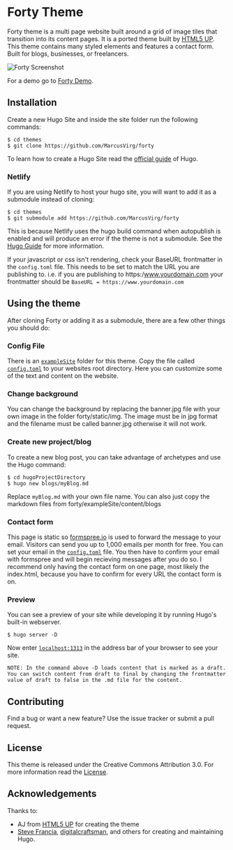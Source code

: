 # Forty Theme

Forty theme is a multi page website built around a grid of image tiles that transition into its content pages. It is a ported theme built by [HTML5 UP](https://html5up.net/). This theme contains many styled elements and features a contact form. Built for blogs, businesses, or freelancers.

![Forty Screenshot](https://github.com/MarcusVirg/forty/blob/master/images/screenshot.png?raw=true)

For a demo go to [Forty Demo](https://html5up.net/uploads/demos/forty/).

## Installation

Create a new Hugo Site and inside the site folder run the following commands:

    $ cd themes
    $ git clone https://github.com/MarcusVirg/forty

To learn how to create a Hugo Site read the [official guide](//gohugo.io/overview/installing/) of Hugo.

### Netlify

If you are using Netlify to host your hugo site, you will want to add it as a submodule instead of cloning:

    $ cd themes
    $ git submodule add https://github.com/MarcusVirg/forty

This is because Netlify uses the hugo build command when autopublish is enabled and will produce an error if the theme is not a submodule. See the [Hugo Guide](https://gohugo.io/hosting-and-deployment/hosting-on-netlify/#use-hugo-themes-with-netlify) for more information.

If your javascript or css isn't rendering, check your BaseURL frontmatter in the `config.toml` file. This needs to be set to match the URL you are publishing to. i.e. if you are publishing to https:/www.yourdomain.com your frontmatter should be `BaseURL = https://www.yourdomain.com`

## Using the theme

After cloning Forty or adding it as a submodule, there are a few other things you should do:

### Config File

There is an [`exampleSite`](//github.com/MarcusVirg/forty/tree/master/exampleSite) folder for this theme. Copy the file called [`config.toml`](//github.com/MarcusVirg/forty/blob/master/exampleSite/config.toml) to your websites root directory.
Here you can customize some of the text and content on the website.

### Change background

You can change the background by replacing the banner.jpg file with your own image in the folder forty/static/img. The image must be in jpg format and the filename must be called banner.jpg otherwise it will not work.

### Create new project/blog

To create a new blog post, you can take advantage of archetypes and use the Hugo command:

    $ cd hugoProjectDirectory
    $ hugo new blogs/myBlog.md

Replace `myBlog.md` with your own file name. You can also just copy the markdown files from forty/exampleSite/content/blogs

### Contact form

This page is static so [formspree.io](https://formspree.io/) is used to forward the message to your email. Visitors can send you up to 1,000 emails per month for free.
You can set your email in the [`config.toml`](//github.com/MarcusVirg/forty/blob/master/exampleSite/config.toml) file. You then have to confirm your email with formspree and will begin recieving messages after you do so. I recommend only having the contact form on one page, most likely the index.html, because you have to confirm for every URL the contact form is on.

### Preview

You can see a preview of your site while developing it by running Hugo's built-in webserver.

    $ hugo server -D

Now enter [`localhost:1313`](http://localhost:1313/) in the address bar of your browser to see your site.

`NOTE: In the command above -D loads content that is marked as a draft. You can switch content from draft to final by changing the frontmatter value of draft to false in the .md file for the content.`

## Contributing

Find a bug or want a new feature? Use the issue tracker or submit a pull request.

## License

This theme is released under the Creative Commons Attribution 3.0.
For more information read the [License](//github.com/MarcusVirg/forty/blob/master/LICENSE.md).

## Acknowledgements

Thanks to:

- AJ from [HTML5 UP](https://html5up.net/) for creating the theme
- [Steve Francia](//github.com/spf13), [digitalcraftsman](//github.com/digitalcraftsman), and others for creating and maintaining Hugo.
